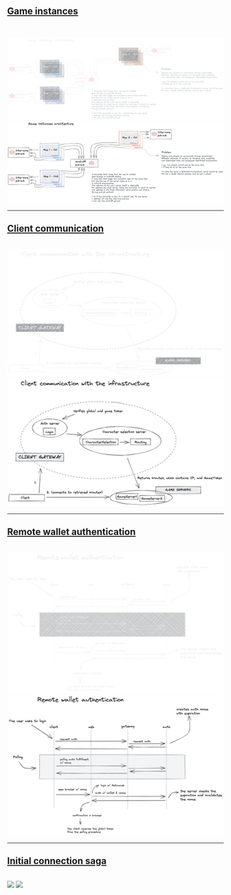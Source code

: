 ## [Game instances](./game-instances-architecture)

<br />

![](./game-instances-architecture/game-instances-architecture-dark.png#gh-dark-mode-only)
![](./game-instances-architecture/game-instances-architecture-light.png#gh-light-mode-only)

***

## [Client communication](./client-communication)

<br />

<img src="./client-communication/client-communication-dark.png#gh-dark-mode-only">
<img src="./client-communication/client-communication-light.png#gh-light-mode-only" />

***

## [Remote wallet authentication](./remote-wallet-authentication/)

<br />

<img src="./remote-wallet-authentication/remote-wallet-authentication-dark.png#gh-dark-mode-only" />
<img src="./remote-wallet-authentication/remote-wallet-authentication-light.png#gh-light-mode-only" />

***

## [Initial connection saga](./initial-connection-saga)

<br />

<img src="./initial-connection-saga/initial-connection-saga-dark.png#gh-dark-mode-only">
<img src="./initial-connection-saga/initial-connection-saga-light.png#gh-light-mode-only" />
